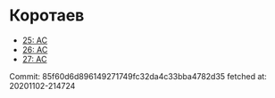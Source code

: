 # Коротаев
- [25: AC](25.md)
- [26: AC](26.md)
- [27: AC](27.md)

Commit: 85f60d6d896149271749fc32da4c33bba4782d35
 fetched at: 20201102-214724
